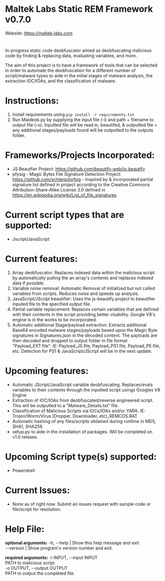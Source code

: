 # Maltek Labs Static REM Framework v0.7.0

Website: https://maltek-labs.com                                   
# 
In-progress static code deobfuscator aimed as deobfuscating malicious code by finding & replacing data, evaluating variables, and more.  

The aim of this project is to have a framework of tools that can be selected in order to automate the deobfuscation for a different number of script/malware types to aide in the initial stages of malware analysis, the extraction IOC/IOAs, and the classification of malware. 

# Instructions: 
1. Install requirements using ```pip install -r requirements.txt```
2. Run Maldeob.py by supplying the input file (-i) and path + filename to output file (-o). Inputted file will be read in, beautifed, & outputted file + any additional stages/payloads found will be outputted to the outputs folder.

# Frameworks/Projects Incorporated:  
- JS Beautfier Project: https://github.com/beautify-web/js-beautify
- pfysig - Magic Bytes File Signature Detection Project: https://github.com/schlerp/pyfsig - Inspired by & incorporated partial signature list defined in project according to the Creative Commons Attribution-Share-Alike License 3.0 defined in https://en.wikipedia.org/wiki/List_of_file_signatures. 

# Current script types that are supported:  
  - Jscript/JavaScript

# Current features:  
1. Array deobfuscator: Replaces indexed data within the malicious script by automatically pulling the an array's contents and replaces indexed data if possible. 
2. Variable noise removal: Automatic Removal of initialized but not called variables from scripts. Reduces noise and speeds up analysis. 
3. JavaScript/JScript beautifier: Uses the js-beautify project to beautifier inputed file to the specified output file. 
4. Partial variable replacement: Replaces certain variables that are defined with their contents in the script providing better visability. Google V8's engine is in the works to be incorporated.
5. Automatic additional Stage/payload extraction: Extracts additional Base64 encoded malware stages/payloads based upon the Magic Byte signatures in Signatures.json in the decoded content. The payloads are then decoded and dropped to output folder in file format "Payload_EXT.file": IE: Payload_JS.file, Payload_PS1.file, Payload_PE.file, etc. Detection for PS1 & JavaScript/JScript will be in the next update. 

# Upcoming features:  
- Automatic JScript/JavaScript variable deobfuscating. Replaces/evals variables to their contents through the inputted script usings Googles V8 Engine 
- Extraction of IOC/IOAs from deobfuscated/reverse engineered script. This will be outputted to a "Malware_Details.txt" file. 
- Classification of Malicious Scripts via IOCs/IOAs and/or YARA. IE: Trojon/Worm/Virus.(Dropper, Downloader, etc)_REMCOS.RAT
- Automatic hashing of any files/scripts obtained during runtime in MD5, SHA1, SHA256. 
- setup.py to aide in the installation of packages. Will be completed on v1.0 release. 

# Upcoming Script type(s) supported:  
- Powershell

# Current Issues:
- None as of right now. Submit an issues request with sample code or file/script for resolution.

# Help File:
**optional arguments:**
-h, --help		| Show this help message and exit  
--version		| Show program's version number and exit.  
																			 
**required arguments:**
-i INPUT, --input INPUT                                                           
					PATH to malicious script.                                
-o OUTPUT, --output OUTPUT                                                        
					PATH to output the completed file.
